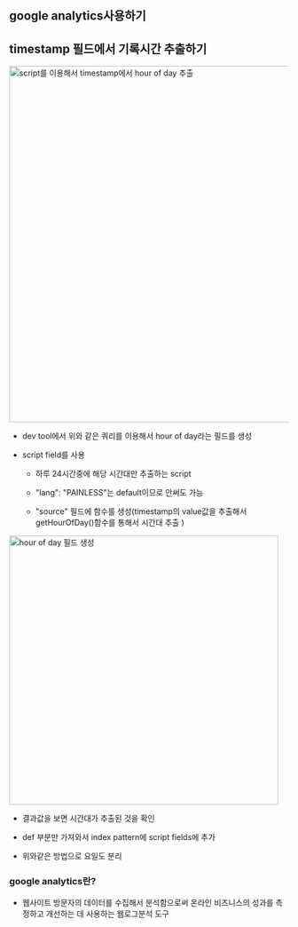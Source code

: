 ## google analytics사용하기

## timestamp 필드에서  기록시간 추출하기 

<img width="642" alt="script를 이용해서 timestamp에서 hour of day 추출 " src="https://user-images.githubusercontent.com/60679342/86073121-1d848c80-babe-11ea-8dfd-10c10bbc4889.png">

- dev tool에서 위와 같은 쿼리를 이용해서 hour of day라는 필드를 생성

- script field를 사용

  - 하루 24시간중에 해당 시간대만 추출하는 script
  
  - "lang": "PAINLESS"는 default이므로 안써도 가능
  
  - "source" 필드에 함수를 생성(timestamp의 value값을 추출해서 getHourOfDay()함수를 통해서 시간대 추출 )


<img width="485" alt="hour of day 필드 생성" src="https://user-images.githubusercontent.com/60679342/86073090-0e054380-babe-11ea-8068-1360e449977d.png">

- 결과값을 보면 시간대가 추출된 것을 확인 

- def 부분만 가져와서 index pattern에 script fields에 추가

- 위와같은 방법으로 요일도 분리









### google analytics란?

- 웹사이트 방문자의 데이터를 수집해서 분석함으로써 온라인 비즈니스의 성과를 측정하고 개선하는 데 사용하는 웹로그분석 도구

